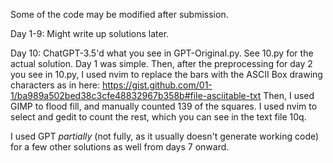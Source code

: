 Some of the code may be modified after submission.

Day 1-9:
Might write up solutions later.

Day 10:
ChatGPT-3.5'd what you see in GPT-Original.py. See 10.py for the actual solution.
Day 1 was simple. Then, after the preprocessing for day 2 you see in 10.py, I used nvim to replace the bars with the ASCII Box drawing characters as in here: https://gist.github.com/01-1/ba989a502bed38c3cfe48832967b358b#file-asciitable-txt
Then, I used GIMP to flood fill, and manually counted 139 of the squares. I used nvim to select and gedit to count the rest, which you can see in the text file 10q.

I used GPT *partially* (not fully, as it usually doesn't generate working code) for a few other solutions as well from days 7 onward.

